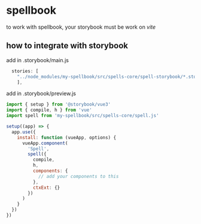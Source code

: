 # spellbook

to work with spellbook, your storybook must be work on _vite_

## how to integrate with storybook

add in .storybook/main.js

```js
  stories: [
  	"../node_modules/my-spellbook/src/spells-core/spell-storybook/*.stories.@(js|jsx|mjs|ts|tsx)"
  	],
```

add in .storybook/preview.js

```js
import { setup } from '@storybook/vue3'
import { compile, h } from 'vue'
import spell from 'my-spellbook/src/spells-core/spell.js'

setup((app) => {
  app.use({
    install: function (vueApp, options) {
      vueApp.component(
        'Spell',
        spell({
          compile,
          h,
          components: {
            // add your components to this
          },
          ctxExt: {}
        })
      )
    }
  })
})
```
